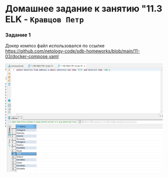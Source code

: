 # Домашнее задание к занятию "11.3 ELK - `Кравцов Петр`

### Задание 1
Докер композ файл использовался по ссылке https://github.com/netology-code/sdb-homeworks/blob/main/11-03/docker-compose.yaml

![Диаграмма](https://github.com/kravtsovpeter/netology-hw/blob/main/img/12_3_1.png)


